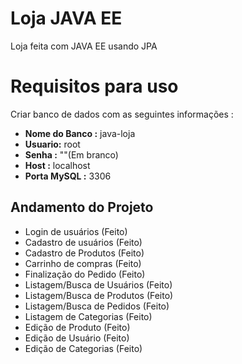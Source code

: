 # Loja JAVA EE

Loja feita com JAVA EE usando JPA


# Requisitos para uso
Criar banco de dados com as seguintes informações :
+ **Nome do Banco :** java-loja 
+ **Usuario:** root
+ **Senha :**  ""(Em branco)
+ **Host :** localhost
+ **Porta MySQL :** 3306

## Andamento do Projeto

 - Login de usuários  (Feito)
 - Cadastro de usuários (Feito)
 - Cadastro de Produtos (Feito)
 - Carrinho de compras (Feito)
 - Finalização do Pedido (Feito)
 - Listagem/Busca de Usuários (Feito)
 - Listagem/Busca de Produtos (Feito)
 - Listagem/Busca de Pedidos (Feito)
 - Listagem de Categorias (Feito)
 - Edição de Produto (Feito)
 - Edição de Usuário (Feito)
 - Edição de Categorias (Feito)
